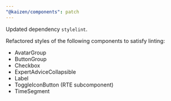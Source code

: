 ```yaml
---
"@kaizen/components": patch
---
```


Updated dependency `stylelint`.

Refactored styles of the following components to satisfy linting:
- AvatarGroup
- ButtonGroup
- Checkbox
- ExpertAdviceCollapsible
- Label
- ToggleIconButton (RTE subcomponent)
- TimeSegment
